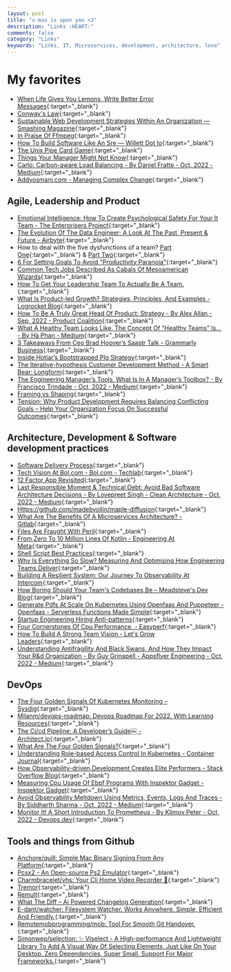 ```yaml
---
layout: post
title: "x-mas is upon you <3"
description: "Links :HEART:"
comments: false
category: "Links"
keywords: "Links, IT, Microservices, development, architecture, love"
---
```

<!-- markdownlint-disable MD033 MD020 MD025-->
# My favorites<a name="favorites"></a>

- [When Life Gives You Lemons, Write Better Error Messages](https://scribe.rip/when-life-gives-you-lemons-write-better-error-messages-46c5223e1a2f){:target="_blank"}
- [Conway's Law](https://martinfowler.com/bliki/ConwaysLaw.html){:target="_blank"}
- [Sustainable Web Development Strategies Within An Organization — Smashing Magazine](https://www.smashingmagazine.com/2022/10/sustainable-web-development-strategies-organization/){:target="_blank"}
- [In Praise Of Ffmpeg](https://drewdevault.com/2022/10/12/In-praise-of-ffmpeg.html){:target="_blank"}
- [How To Build Software Like An Sre — Willett Dot Io](https://www.willett.io/posts/precepts/){:target="_blank"}
- [The Unix Pipe Card Game](https://punkx.org/unix-pipe-game/){:target="_blank"}
- [Things Your Manager Might Not Know](https://jvns.ca/blog/things-your-manager-might-not-know/){:target="_blank"}
- [Carlo: Carbon-aware Load Balancing - By Daniel Fratte - Oct, 2022 - Medium](https://medium.com/@drfratte/carlo-carbon-aware-load-balancing-f02982999b75){:target="_blank"}
- [Addyosmani.com - Managing Complex Change](https://addyosmani.com/blog/managing-complex-change/){:target="_blank"}

## Agile, Leadership and Product<a name="agile"></a>

- [Emotional Intelligence: How To Create Psychological Safety For Your It Team - The Enterprisers Project](https://enterprisersproject.com/article/2022/10/emotional-intelligence-psychological-safety-it-team){:target="_blank"}
- [The Evolution Of The Data Engineer: A Look At The Past, Present & Future - Airbyte](https://airbyte.com/blog/data-engineering-past-present-and-future){:target="_blank"}
- How to deal with the five dysfunctions of a team? [Part One](https://www.thoughtworks.com/insights/blog/agile-project-management/five-dysfunctions-team-pt1){:target="_blank"} & [Part Two](https://www.thoughtworks.com/insights/blog/agile-project-management/five-dysfunctions-team-pt2){:target="_blank"}
- [6 For Setting Goals To Avoid "Productivity Paranoia"](https://www.radicalcandor.com/setting-goals-productivity-paranoia/){:target="_blank"}
- [Common Tech Jobs Described As Cabals Of Mesoamerican Wizards](https://etiennefd.substack.com/p/common-tech-jobs-described-as-cabals){:target="_blank"}
- [How To Get Your Leadership Team To Actually Be A Team.](https://www.mattmunson.me/leadership-teams/){:target="_blank"}
- [What Is Product-led Growth? Strategies, Principles, And Examples - Logrocket Blog](https://blog.logrocket.com/product-management/what-is-product-led-growth-strategies-principles-examples/){:target="_blank"}
- [How To Be A Truly Great Head Of Product: Strategy - By Alex Allan - Sep, 2022 - Product Coalition](https://productcoalition.com/how-to-be-a-truly-great-head-of-product-strategy-8f6caf8f8761){:target="_blank"}
- [What A Healthy Team Looks Like. The Concept Of “Healthy Teams” Is… - By Hà Phan - Medium](https://hpdailyrant.medium.com/what-a-healthy-team-looks-like-637e63e30edb){:target="_blank"}
- [3 Takeaways From Ceo Brad Hoover’s Saastr Talk - Grammarly Business](https://www.grammarly.com/business/learn/saastr-takeaways/){:target="_blank"}
- [Inside Hotjar’s Bootstrapped Plg Strategy](https://kylepoyar.substack.com/p/inside-hotjars-bootstrapped-plg-strategy?publication_id=311430&post_id=81251670&isFreemail=true){:target="_blank"}
- [The Iterative-hypothesis Customer Development Method - A Smart Bear: Longform](https://longform.asmartbear.com/docs/customer-development/){:target="_blank"}
- [The Engineering Manager’s Tools. What Is In A Manager’s Toolbox? - By Francisco Trindade - Oct, 2022 - Medium](https://franciscomt.medium.com/the-engineering-manager-tools-9bc0d738294d){:target="_blank"}
- [Framing vs Shaping](https://world.hey.com/rjs/20-framing-2f64ddca){:target="_blank"}
- [Tension: Why Product Development Requires Balancing Conflicting Goals – Help Your Organization Focus On Successful Outcomes](https://www.jpattonassociates.com/tension/){:target="_blank"}

## Architecture, Development & Software development practices <a name="development"></a>

- [Software Delivery Process](https://www.goeleven.com/guides/software-delivery-process/?utm_medium){:target="_blank"}
- [Tech Vision At Bol.com - Bol.com - Techlab](https://techlab.bol.com/en/blog/tech-vision-at-bol-com){:target="_blank"}
- [12 Factor App Revisited](https://architecturenotes.co/12-factor-app-revisited/){:target="_blank"}
- [Last Responsible Moment & Technical Debt: Avoid Bad Software Architecture Decisions - By Lovepreet Singh - Clean Architecture - Oct, 2022 - Medium](https://medium.com/clean-architecture/last-responsible-moment-technical-debt-avoid-bad-software-architecture-decisions-e63b3e4f7566){:target="_blank"} 
- [Https://github.com/madebyollin/maple-diffusion](https://lspace.swyx.io/p/open-source-ai){:target="_blank"}
- [What Are The Benefits Of A Microservices Architecture? - Gitlab](https://about.gitlab.com/blog/2022/09/29/what-are-the-benefits-of-a-microservices-architecture/){:target="_blank"}
- [Files Are Fraught With Peril](https://danluu.com/deconstruct-files/){:target="_blank"}
- [From Zero To 10 Million Lines Of Kotlin - Engineering At Meta](https://engineering.fb.com/2022/10/24/android/android-java-kotlin-migration/?utm_medium){:target="_blank"}
- [Shell Script Best Practices](https://sharats.me/posts/shell-script-best-practices/){:target="_blank"}
- [Why Is Everything So Slow? Measuring And Optimising How Engineering Teams Deliver](https://www.infoq.com/articles/measure-optimise-delivery/){:target="_blank"}
- [Building A Resilient System: Our Journey To Observability At Intercom](https://www.intercom.com/blog/engineering-observability/){:target="_blank"}
- [How Boring Should Your Team's Codebases Be – Meadsteve's Dev Blog](https://blog.meadsteve.dev/team-work/2022/10/13/how-boring-should-your-teams-codebases-be/){:target="_blank"}
- [Generate Pdfs At Scale On Kubernetes Using Openfaas And Puppeteer - Openfaas - Serverless Functions Made Simple](https://www.openfaas.com/blog/pdf-generation-at-scale-on-kubernetes/?_hsmi=229732841&_hsenc=p2ANqtz-_9m8K7xTAX6-_b4lup46TOWoswaPF9KhgmhJRAfV7LSKz6ZDCtPyxgNOS7T6NSwlNcJNxdME8oxlxdspyVRzTC5OcObpG-AKu88c2iaNW02ouYiVk){:target="_blank"}
- [Startup Engineering Hiring Anti-patterns](https://blog.southparkcommons.com/startup-engineering-hiring-anti-patterns/){:target="_blank"}
- [Four Cornerstones Of Cpu Performance. - Easyperf](https://easyperf.net/blog/2022/10/17/Four-Cornerstones-of-CPU-Performance?utm_medium){:target="_blank"}
- [How To Build A Strong Team Vision - Let's Grow Leaders](https://letsgrowleaders.com/2012/12/11/how-to-build-a-strong-team-vision/){:target="_blank"}
- [Understanding Antifragility And Black Swans, And How They Impact Your R&d Organization - By Guy Grinapell - Appsflyer Engineering - Oct, 2022 - Medium](https://medium.com/appsflyerengineering/understanding-antifragility-and-black-swans-and-how-they-relate-to-your-r-d-organization-f5ac4c2c6c27){:target="_blank"}

## DevOps<a name="devops"></a>

- [The Four Golden Signals Of Kubernetes Monitoring – Sysdig](https://sysdig.com/blog/golden-signals-kubernetes/?ck_subscriber_id=1825709061){:target="_blank"}
- [Milanm/devops-roadmap: Devops Roadmap For 2022. With Learning Resources](https://github.com/milanm/DevOps-Roadmap){:target="_blank"}
- [The Ci/cd Pipeline: A Developer’s Guide￼ - Architect.io](https://www.architect.io/blog/2022-10-24/cicd-pipeline-guide/){:target="_blank"}
- [What Are The Four Golden Signals?](https://www.gremlin.com/blog/four-golden-signals/){:target="_blank"}
- [Understanding Role-based Access Control In Kubernetes - Container Journal](https://containerjournal.com/features/understanding-role-based-access-control-in-kubernetes/?_hsmi=229732841&_hsenc=p2ANqtz--W_0WSUb616X8tarBHFyMDcoWmXOpLW2UNrMTlQr7CZfCqhWG2YWWqhVBYKjjTgMVkWx-c2fImr1nnKbs8MFNBdJdz74MoeEYzb6TmUShSmD6cROQ){:target="_blank"}
- [How Observability-driven Development Creates Elite Performers - Stack Overflow Blog](https://stackoverflow.blog/2022/10/12/how-observability-driven-development-creates-elite-performers/){:target="_blank"}
- [Measuring Cpu Usage Of Ebpf Programs With Inspektor Gadget - Inspektor Gadget](https://www.inspektor-gadget.io//blog/2022/10/measuring-cpu-usage-of-ebpf-programs-with-inspektor-gadget/){:target="_blank"}
- [Avoid Observability Meltdown Using Metrics, Events, Logs And Traces - By Siddharth Sharma - Oct, 2022 - Medium](https://medium.com/@sid_sharma/avoid-observability-meltdown-using-metrics-events-logs-and-traces-d4d5209a2479){:target="_blank"}
- [Monitor It! A Short Introduction To Prometheus - By Klimov Peter - Oct, 2022 - Devops.dev](https://blog.devops.dev/monitor-it-a-short-introduction-to-prometheus-3f24e54fbfc7){:target="_blank"}

## Tools and things from Github <a name="tools"></a>

- [Anchore/quill: Simple Mac Binary Signing From Any Platform](https://github.com/anchore/quill){:target="_blank"}
- [Pcsx2 - An Open-source Ps2 Emulator](https://pcsx2.net/){:target="_blank"}
- [Charmbracelet/vhs: Your Cli Home Video Recorder 📼](https://github.com/charmbracelet/vhs){:target="_blank"}
- [Tremor](https://www.tremor.so/){:target="_blank"}
- [Remult](https://remult.dev/){:target="_blank"}
- [What The Diff – Ai Powered Changelog Generation](https://whatthediff.ai/){:target="_blank"}
- [E-dant/watcher: Filesystem Watcher. Works Anywhere. Simple, Efficient And Friendly.](https://github.com/e-dant/watcher){:target="_blank"}
- [Remotemobprogramming/mob: Tool For Smooth Git Handover.](https://github.com/remotemobprogramming/mob){:target="_blank"}
- [Simonwep/selection: ✨ Viselect - A High-performance And Lightweight Library To Add A Visual Way Of Selecting Elements, Just Like On Your Desktop. Zero Dependencies, Super Small. Support For Major Frameworks.](https://github.com/Simonwep/selection){:target="_blank"}
